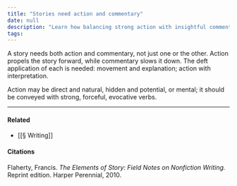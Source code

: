 ```yaml
---
title: "Stories need action and commentary"
date: null
description: "Learn how balancing strong action with insightful commentary can create compelling stories using vivid verbs and clear interpretation to engage readers effectively."
tags: 
---
```


A story needs both action and commentary, not just one or the other. Action propels the story forward, while commentary slows it down. The deft application of each is needed: movement and explanation; action with interpretation.

Action may be direct and natural, hidden and potential, or mental; it should be conveyed with strong, forceful, evocative verbs.

---

#### Related

- [[§ Writing]]

#### Citations

Flaherty, Francis. _The Elements of Story: Field Notes on Nonfiction Writing._ Reprint edition. Harper Perennial, 2010.
